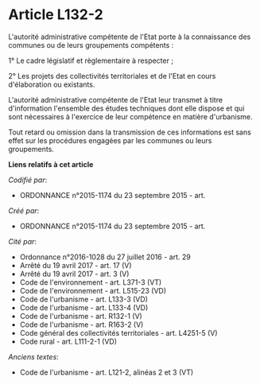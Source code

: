 # Article L132-2

L'autorité administrative compétente de l'Etat porte à la connaissance des communes ou de leurs groupements compétents :

1° Le cadre législatif et règlementaire à respecter ;

2° Les projets des collectivités territoriales et de l'Etat en cours d'élaboration ou existants.

L'autorité administrative compétente de l'Etat leur transmet à titre d'information l'ensemble des études techniques dont elle
dispose et qui sont nécessaires à l'exercice de leur compétence en matière d'urbanisme.

Tout retard ou omission dans la transmission de ces informations est sans effet sur les procédures engagées par les communes
ou leurs groupements.

**Liens relatifs à cet article**

_Codifié par_:

  - ORDONNANCE n°2015-1174 du 23 septembre 2015 - art.

_Créé par_:

  - ORDONNANCE n°2015-1174 du 23 septembre 2015 - art.

_Cité par_:

  - Ordonnance n°2016-1028 du 27 juillet 2016 - art. 29
  - Arrêté du 19 avril 2017 - art. 17 (V)
  - Arrêté du 19 avril 2017 - art. 3 (V)
  - Code de l'environnement - art. L371-3 (VT)
  - Code de l'environnement - art. L515-23 (VD)
  - Code de l'urbanisme - art. L133-3 (VD)
  - Code de l'urbanisme - art. L133-4 (VD)
  - Code de l'urbanisme - art. R132-1 (V)
  - Code de l'urbanisme - art. R163-2 (V)
  - Code général des collectivités territoriales - art. L4251-5 (V)
  - Code rural - art. L111-2-1 (VD)

_Anciens textes_:

  - Code de l'urbanisme - art. L121-2, alinéas 2 et 3 (VT)
